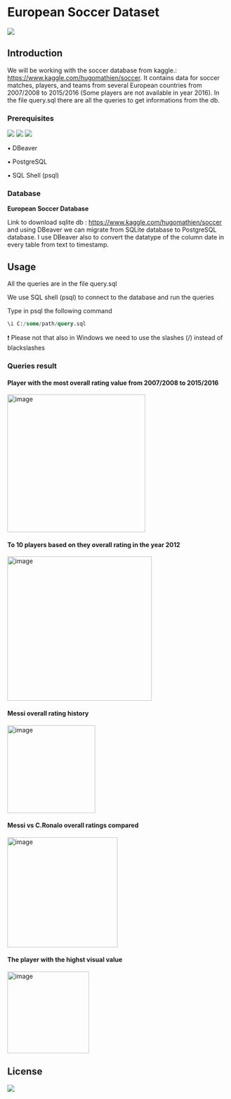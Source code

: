 # European Soccer Dataset

<a href="https://www.linkedin.com/in/giuseppe-bonifati-738640261/"><img src="https://img.shields.io/badge/LinkedIn-blue?style=flat&logo=linkedin&labelColor=blue"></a>


## Introduction

We will be working with the soccer database from kaggle.: https://www.kaggle.com/hugomathien/soccer. 
It contains data for soccer matches, players, and teams from several European countries from 2007/2008 to 2015/2016 (Some players are not available in year 2016).
In the file query.sql there are all the queries to get informations from the db.

### Prerequisites

<a href="https://dbeaver.io/"><img src="https://img.shields.io/badge/-DBeaver-yellow"></a>   <a href="https://www.postgresql.org/download/"><img src="https://img.shields.io/badge/-PostgreSQL-blue"></a>  <img src="https://img.shields.io/badge/-SQLShell(psql)-black">

▪️ DBeaver

▪️ PostgreSQL

▪️ SQL Shell (psql)


### Database

**European Soccer Database**

Link to download sqlite db : https://www.kaggle.com/hugomathien/soccer and using DBeaver we can migrate from SQLite database to PostgreSQL database.
I use DBeaver also to convert the datatype of the column date in every table from text to timestamp.

## Usage

All the queries are in the file query.sql

We use SQL shell (psql) to connect to the database and run the queries 

Type in psql the following command 

```sql
\i C:/some/path/query.sql

```
❗ Please not that also in Windows we need to use the slashes (/) instead of blackslashes 


### Queries result

#### Player with the most overall rating value from 2007/2008 to 2015/2016

<img width="314" alt="image" src="https://user-images.githubusercontent.com/110894389/223207036-36b92ca0-438f-43ca-8cce-14e3580d7373.png">

#### To 10 players based on they overall rating in the year 2012

<img width="329" alt="image" src="https://user-images.githubusercontent.com/110894389/223207582-bcc31318-6d6b-4f6e-9c90-9646ee73087e.png">

#### Messi overall rating history

<img width="200" alt="image" src="https://user-images.githubusercontent.com/110894389/223208302-b16e9ac2-a837-43de-8321-4a5ca145de1d.png">

#### Messi vs C.Ronalo overall ratings compared

<img width="251" alt="image" src="https://user-images.githubusercontent.com/110894389/223209070-814aa780-0500-4feb-a306-33e940d03221.png">

#### The player with the highst visual value

<img width="186" alt="image" src="https://user-images.githubusercontent.com/110894389/223214086-4e92f04d-63e5-4ad1-8a8c-7e3d1931f41f.png">


## License

<img src="https://img.shields.io/badge/license-MIT-blue">

